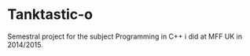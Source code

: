 Tanktastic-o
============

Semestral project for the subject Programming in C++ i did at MFF UK in 2014/2015.
